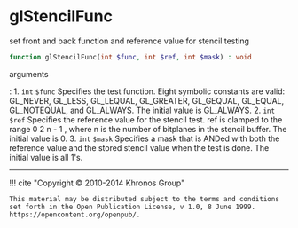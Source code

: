 # glStencilFunc
set front and back function and reference value for stencil testing

```php
function glStencilFunc(int $func, int $ref, int $mask) : void
```

arguments

:    1. `int` `$func` Specifies the test function. Eight symbolic constants are
    valid: <constant>GL_NEVER</constant>, <constant>GL_LESS</constant>,
    <constant>GL_LEQUAL</constant>, <constant>GL_GREATER</constant>,
    <constant>GL_GEQUAL</constant>, <constant>GL_EQUAL</constant>,
    <constant>GL_NOTEQUAL</constant>, and <constant>GL_ALWAYS</constant>. The
    initial value is <constant>GL_ALWAYS</constant>.
    2. `int` `$ref` Specifies the reference value for the stencil test. ref is
    clamped to the range    0  2 n  - 1   , where n is the number of bitplanes in
    the stencil buffer. The initial value is 0.
    3. `int` `$mask` Specifies a mask that is ANDed with both the reference value
    and the stored stencil value when the test is done. The initial value is all
    1's.

---
     

!!! cite "Copyright © 2010-2014 Khronos Group"

    This material may be distributed subject to the terms and conditions set forth in the Open Publication License, v 1.0, 8 June 1999. https://opencontent.org/openpub/.